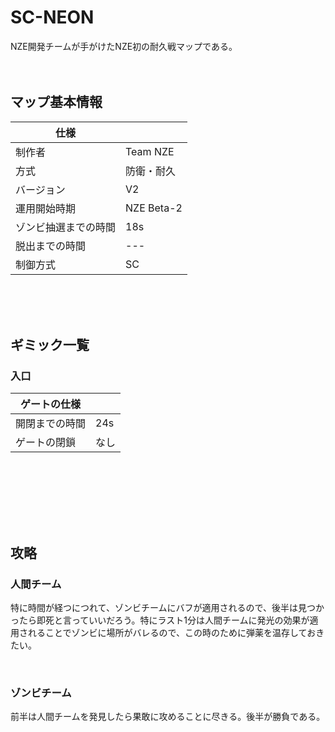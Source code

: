# SC-NEON
NZE開発チームが手がけたNZE初の耐久戦マップである。<br><br><br>

## マップ基本情報
|  仕様  |    |
| ---- | ---- |
|  制作者  |  Team NZE  |
|  方式  |  防衛・耐久  |
|  バージョン  |  V2  |
|  運用開始時期  |  NZE Beta-2  |
|  ゾンビ抽選までの時間  |  18s  |
|  脱出までの時間  |  ---  |
|  制御方式  |  SC  |

<br><br><br>


## ギミック一覧
### 入口
|  ゲートの仕様  |    |
| ---- | ---- |
|  開閉までの時間  |  24s  |
|  ゲートの閉鎖  |  なし  |

<br><br>


<br><br><br>

## 攻略
### 人間チーム
特に時間が経つにつれて、ゾンビチームにバフが適用されるので、後半は見つかったら即死と言っていいだろう。特にラスト1分は人間チームに発光の効果が適用されることでゾンビに場所がバレるので、この時のために弾薬を温存しておきたい。

<br>

### ゾンビチーム
前半は人間チームを発見したら果敢に攻めることに尽きる。後半が勝負である。
